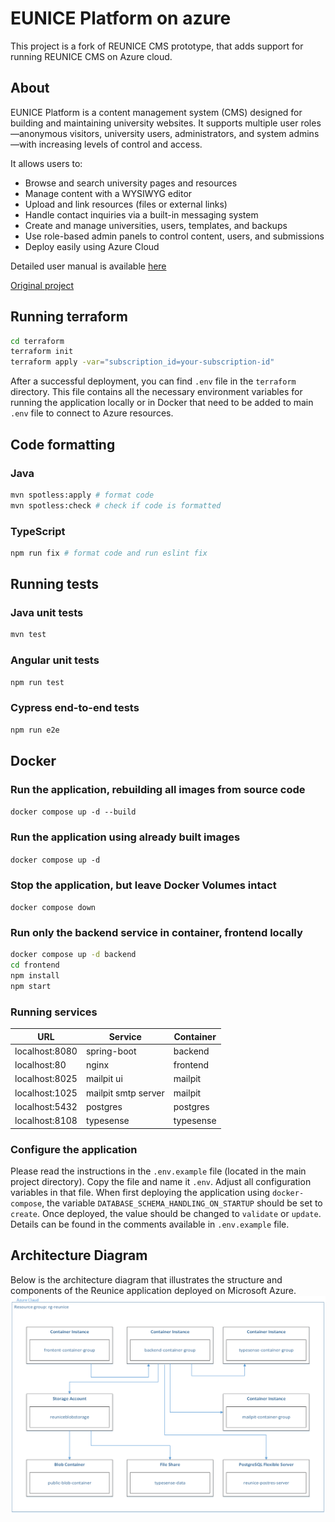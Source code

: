 # EUNICE Platform on azure

This project is a fork of REUNICE CMS prototype, that adds support for running REUNICE CMS on Azure cloud.

## About 
EUNICE Platform is a content management system (CMS) designed for building and maintaining university websites. It supports multiple user roles—anonymous visitors, university users, administrators, and system admins—with increasing levels of control and access.

It allows users to:
- Browse and search university pages and resources
- Manage content with a WYSIWYG editor
- Upload and link resources (files or external links)
- Handle contact inquiries via a built-in messaging system
- Create and manage universities, users, templates, and backups
- Use role-based admin panels to control content, users, and submissions
- Deploy easily using Azure Cloud

Detailed user manual is available [here](./user_manual.pdf)

[Original project](https://github.com/AdrianKokot/put-reunice-platform)

## Running terraform

```bash
cd terraform
terraform init
terraform apply -var="subscription_id=your-subscription-id"
```

After a successful deployment, you can find `.env` file in the `terraform` directory. This file contains all the necessary environment variables for running the application locally or in Docker that need to be added to main `.env` file to connect to Azure resources.

## Code formatting

### Java

```bash
mvn spotless:apply # format code
mvn spotless:check # check if code is formatted
```

### TypeScript

```bash
npm run fix # format code and run eslint fix
```

## Running tests

### Java unit tests

```bash
mvn test
```

### Angular unit tests

```bash
npm run test
```

### Cypress end-to-end tests

```bash
npm run e2e
```

## Docker

### Run the application, rebuilding all images from source code
`docker compose up -d --build`

### Run the application using already built images
`docker compose up -d`

### Stop the application, but leave Docker Volumes intact
`docker compose down`

### Run only the backend service in container, frontend locally
```bash
docker compose up -d backend
cd frontend
npm install
npm start
```

### Running services

| URL | Service | Container |
| --- | --- | --- |
| localhost:8080 | spring-boot | backend |
| localhost:80 | nginx | frontend |
| localhost:8025 | mailpit ui | mailpit |
| localhost:1025 | mailpit smtp server | mailpit |
| localhost:5432 | postgres | postgres |
| localhost:8108 | typesense | typesense |

### Configure the application
Please read the instructions in the `.env.example` file (located in the main project directory). Copy the file and name it `.env`. Adjust all configuration variables in that file. When first deploying the application using `docker-compose`, the variable `DATABASE_SCHEMA_HANDLING_ON_STARTUP` should be set to `create`. Once deployed, the value should be changed to `validate` or `update`. Details can be found in the comments available in `.env.example` file.

## Architecture Diagram
Below is the architecture diagram that illustrates the structure and components of the Reunice application deployed on Microsoft Azure.
![Azure Architecture Diagram](./azure-diagram.png)
